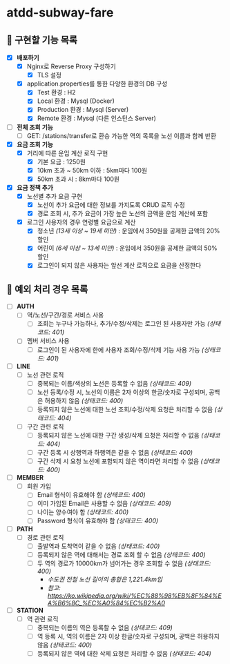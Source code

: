 # atdd-subway-fare

## 📜 구현할 기능 목록
- [x] **배포하기**
    - [x] Nginx로 Reverse Proxy 구성하기
        - [x] TLS 설정
    - [x] application.properties를 통한 다양한 환경의 DB 구성
        - [x] Test 환경 : H2
        - [x] Local 환경 : Mysql (Docker)
        - [x] Production 환경 : Mysql (Server)
        - [x] Remote 환경 : Mysql (다른 인스턴스 Server)

- [ ] **전체 조회 기능**
    - [ ] GET: /stations/transfer로 환승 가능한 역의 목록을 노선 이름과 함께 반환

- [x] **요금 조회 기능**
    - [x] 거리에 따른 운임 계산 로직 구현
        - [x] 기본 요금 : 1250원
        - [x] 10km 초과 ~ 50km 이하 : 5km마다 100원
        - [x] 50km 초과 시 : 8km마다 100원

- [x] **요금 정책 추가**
    - [x] 노선별 추가 요금 구현
        - [x] 노선이 추가 요금에 대한 정보를 가지도록 CRUD 로직 수정
        - [x] 경로 조회 시, 추가 요금이 가장 높은 노선의 금액을 운임 계산에 포함
    - [x] 로그인 사용자의 경우 연령별 요금으로 계산
        - [x] 청소년 *(13세 이상 ~ 19세 미만)* : 운임에서 350원을 공제한 금액의 20% 할인
        - [x] 어린이 *(6세 이상 ~ 13세 미만)* : 운임에서 350원을 공제한 금액의 50% 할인
        - [x] 로그인이 되지 않은 사용자는 앞선 계산 로직으로 요금을 산정한다

## 🎯 예외 처리 경우 목록
- [ ] **AUTH**
    - [ ] 역/노선/구간/경로 서비스 사용
        - [ ] 조회는 누구나 가능하나, 추가/수정/삭제는 로그인 된 사용자만 가능 *(상태코드: 401)*
    - [ ] 멤버 서비스 사용
        - [ ] 로그인이 된 사용자에 한에 사용자 조회/수정/삭제 기능 사용 가능 *(상태코드: 401)*

- [ ] **LINE**
    - [ ] 노선 관련 로직
        - [ ] 중복되는 이름/색상의 노선은 등록할 수 없음 *(상태코드: 409)*
        - [ ] 노선 등록/수정 시, 노선의 이름은 2자 이상의 한글/숫자로 구성되며, 공백은 허용하지 않음 *(상태코드: 400)*
        - [ ] 등록되지 않은 노선에 대한 노선 조회/수정/삭제 요청은 처리할 수 없음 *(상태코드: 404)*
    - [ ] 구간 관련 로직
        - [ ] 등록되지 않은 노선에 대한 구간 생성/삭제 요청은 처리할 수 없음 *(상태코드: 404)*
        - [ ] 구간 등록 시 상행역과 하행역은 같을 수 없음 *(상태코드: 400)*
        - [ ] 구간 삭제 시 요청 노선에 포함되지 않은 역이라면 처리할 수 없음 *(상태코드: 400)*

- [ ] **MEMBER**
    - [ ] 회원 가입 
        - [ ] Email 형식이 유효해야 함 *(상태코드: 400)*
        - [ ] 이미 가입된 Email은 사용할 수 없음 *(상태코드: 409)*
        - [ ] 나이는 양수여야 함 *(상태코드: 400)*
        - [ ] Password 형식이 유효해야 함 *(상태코드: 400)*

- [ ] **PATH**
    - [ ] 경로 관련 로직
        - [ ] 출발역과 도착역이 같을 수 없음  *(상태코드: 400)*
        - [ ] 등록되지 않은 역에 대해서는 경로 조회 할 수 없음 *(상태코드: 400)*
        - [ ] 두 역의 경로가 10000km가 넘어가는 경우 조회할 수 없음 *(상태코드: 400)*
            - *수도권 전철 노선 길이의 총합은 1,221.4km임*
            - *참고: https://ko.wikipedia.org/wiki/%EC%88%98%EB%8F%84%EA%B6%8C_%EC%A0%84%EC%B2%A0*
            
- [ ] **STATION**
    - [ ] 역 관련 로직
        - [ ] 중복되는 이름의 역은 등록할 수 없음 *(상태코드: 409)*
        - [ ] 역 등록 시, 역의 이름은 2자 이상 한글/숫자로 구성되며, 공백은 허용하지 않음 *(상태코드: 400)*
        - [ ] 등록되지 않은 역에 대한 삭제 요청은 처리할 수 없음 *(상태코드: 404)*
